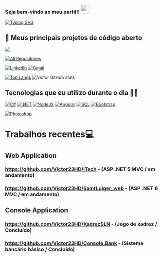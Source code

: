 <!---->
<h3>
  Seja bem-vindo ao meu perfil!!
  <img src="https://media.giphy.com/media/hvRJCLFzcasrR4ia7z/giphy.gif" width="28">
</h3> 

<a href="https://git.io/typing-svg"><img src="https://readme-typing-svg.demolab.com?font=Fira+Code&size=23&pause=1000&width=435&lines=Back-End+web+%7C+Developer;Azure+%26+Aws+%7C+Certificate;C%23+%26+SQL+%E2%9D%A4%EF%B8%8F" alt="Typing SVG" /></a>
<!---->

## 📘 Meus principais projetos de código aberto
 
<a href="https://github.com/Victor23HD/iTech/github-readme-stats">
  <img align="center" src="https://github-readme-stats.vercel.app/api/pin/?username=anuraghazra&repo=github-readme-stats&theme=buefy" />
</a>
</p>

<p align="left">
  <a href="https://github.com/DenverCoder1?tab=repositories&sort=stargazers"><img alt="All Repositories" title="All Repositories" src="https://custom-icon-badges.demolab.com/badge/-All%20Repos-2962FF?style=for-the-badge&logoColor=white&logo=repo"/></a>
</p>
 
 
 
 

 
 
 
[![Linkedln](https://img.shields.io/badge/LinkedIn-0077B5?style=for-the-badge&logo=linkedin&logoColor=white)](https://linkedin.com/in/victor23hd)
[![Gmail](https://img.shields.io/badge/Gmail-D14836?style=for-the-badge&logo=gmail&logoColor=white)](xitornet.23@gmail.com)

[![Top Langs](https://github-readme-stats.vercel.app/api/top-langs/?username=Victor23HD&langs_count=8)](https://github.com/anuraghazra/github-readme-stats)
![Victor GitHub stats](https://github-readme-stats.vercel.app/api?username=Victor23HD&show_icons=true&theme=onedark)


## Tecnologias que eu utilizo durante o dia 👨‍💻
[![C#](https://img.shields.io/badge/C%23-239120?style=for-the-badge&logo=c-sharp&logoColor=white)]()
[![.NET](https://img.shields.io/badge/.NET-5C2D91?style=for-the-badge&logo=.net&logoColor=white)]()
[![NodeJS](https://img.shields.io/badge/Node.js-43853D?style=for-the-badge&logo=node.js&logoColor=white)]()
[![Angular](https://img.shields.io/badge/Angular-DD0031?style=for-the-badge&logo=angular&logoColor=white)]()
[![SQL](https://img.shields.io/badge/MySQL-00000F?style=for-the-badge&logo=mysql&logoColor=white)]()
[![Bootstrap](https://img.shields.io/badge/Bootstrap-563D7C?style=for-the-badge&logo=bootstrap&logoColor=white)]()

[![Photoshop](https://aleen42.github.io/badges/src/photoshop.svg)]()<p>
  
  
  # Trabalhos recentes💻
  
  ## Web Application
  ### https://github.com/Victor23HD/iTech - (ASP .NET 5 MVC / em andamento)
  ### https://github.com/Victor23HD/SaintLuiger_web - (ASP .NET 6 MVC / em andamento)
  
  ## Console Application
  ### https://github.com/Victor23HD/XadrezSLN - (Jogo de xadrez / Concluído)
  ### https://github.com/Victor23HD/Console.Bank - (Sistema bancário básico / Concluído)
  
  <br> 
 
